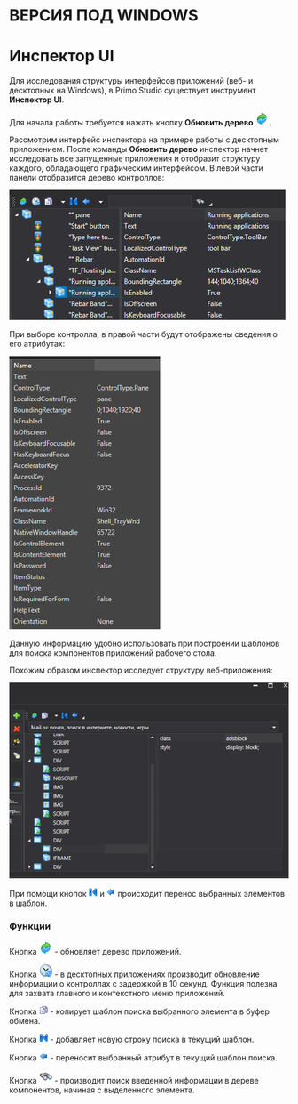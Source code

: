 # ВЕРСИЯ ПОД WINDOWS

# Инспектор UI

Для исследования структуры интерфейсов приложений (веб- и десктопных на Windows), в Primo Studio существует инструмент **Инспектор UI**.

Для начала работы требуется нажать кнопку **Обновить дерево** ![](../resources/tools/0-73.png).

Рассмотрим интерфейс инспектора на примере работы с десктопным приложением. После команды **Обновить дерево** инспектор начнет исследовать все запущенные приложения и отобразит структуру каждого, обладающего графическим интерфейсом. В левой части панели отобразится дерево контроллов:

![](../resources/tools/001-9.png)

При выборе контролла, в правой части будут отображены сведения о его атрибутах:

![](../resources/tools/2-3.png)

Данную информацию удобно использовать при построении шаблонов для поиска компонентов приложений рабочего стола.

Похожим образом инспектор исследует структуру веб-приложения:

![](../resources/tools/7-6.png)

При помощи кнопок ![](../resources/tools/18-1-2-1-1-1-1.png) и ![](../resources/tools/19-1-2-1-1-1.png) происходит перенос выбранных элементов в шаблон.

### Функции

Кнопка ![](../resources/tools/0-73.png) - обновляет дерево приложений.

Кнопка ![](../resources/tools/btnrefreshwait.png) - в десктопных приложениях производит обновление информации о контроллах с задержкой в 10 секунд. Функция полезна для захвата главного и контекстного меню приложений.

Кнопка ![](../resources/tools/4-6.png) - копирует шаблон поиска выбранного элемента в буфер обмена.

Кнопка ![](../resources/tools/18-1-2-1-1-1.png) - добавляет новую строку поиска в текущий шаблон.

Кнопка ![](../resources/tools/19-1-2-1-1-1-4.png) - переносит выбранный атрибут в текущий шаблон поиска.

Кнопка ![](../resources/tools/btnsearch.png) - производит поиск введенной информации в дереве компонентов, начиная с выделенного элемента.
